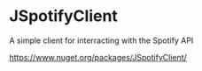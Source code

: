 # JSpotifyClient
A simple client for interracting with the Spotify API

https://www.nuget.org/packages/JSpotifyClient/
